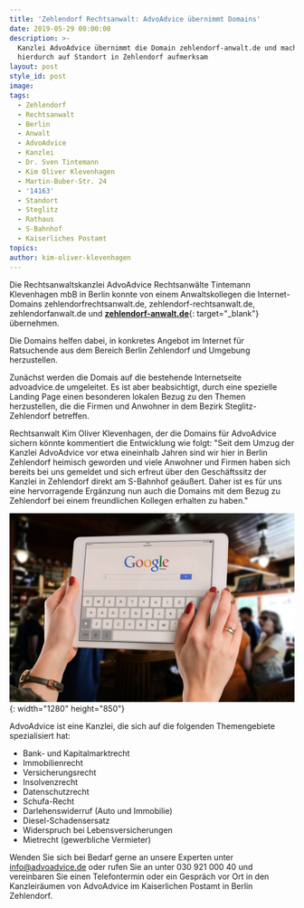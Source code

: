 ```yaml
---
title: 'Zehlendorf Rechtsanwalt: AdvoAdvice übernimmt Domains'
date: 2019-05-29 00:00:00
description: >-
  Kanzlei AdvoAdvice übernimmt die Domain zehlendorf-anwalt.de und macht
  hierdurch auf Standort in Zehlendorf aufmerksam
layout: post
style_id: post
image:
tags:
  - Zehlendorf
  - Rechtsanwalt
  - Berlin
  - Anwalt
  - AdvoAdvice
  - Kanzlei
  - Dr. Sven Tintemann
  - Kim Oliver Klevenhagen
  - Martin-Buber-Str. 24
  - '14163'
  - Standort
  - Steglitz
  - Rathaus
  - S-Bahnhof
  - Kaiserliches Postamt
topics:
author: kim-oliver-klevenhagen
---
```


Die Rechtsanwaltskanzlei AdvoAdvice Rechtsanwälte Tintemann Klevenhagen mbB in Berlin konnte von einem Anwaltskollegen die Internet-Domains zehlendorfrechtsanwalt.de, zehlendorf-rechtsanwalt.de, zehlendorfanwalt.de und [**zehlendorf-anwalt.de**](https://zehlendorf-anwalt.de){: target="_blank"} übernehmen.

Die Domains helfen dabei, in konkretes Angebot im Internet für Ratsuchende aus dem Bereich Berlin Zehlendorf und Umgebung herzustellen.

Zunächst werden die Domais auf die bestehende Internetseite advoadvice.de umgeleitet. Es ist aber beabsichtigt, durch eine spezielle Landing Page einen besonderen lokalen Bezug zu den Themen herzustellen, die die Firmen und Anwohner in dem Bezirk Steglitz-Zehlendorf betreffen.

Rechtsanwalt Kim Oliver Klevenhagen, der die Domains für AdvoAdvice sichern könnte kommentiert die Entwicklung wie folgt: "Seit dem Umzug der Kanzlei AdvoAdvice vor etwa eineinhalb Jahren sind wir hier in Berlin Zehlendorf heimisch geworden und viele Anwohner und Firmen haben sich bereits bei uns gemeldet und sich erfreut über den Geschäftssitz der Kanzlei in Zehlendorf direkt am S-Bahnhof geäu&szlig;ert. Daher ist es für uns eine hervorragende Ergänzung nun auch die Domains mit dem Bezug zu Zehlendorf bei einem freundlichen Kollegen erhalten zu haben."

![Google Suche - Foto Pixabay](/uploads/bar-621033-1280.jpg "Neue Domains für AdvoAdvice gesichert"){: width="1280" height="850"}

AdvoAdvice ist eine Kanzlei, die sich auf die folgenden Themengebiete spezialisiert hat:

* Bank- und Kapitalmarktrecht
* Immobilienrecht
* Versicherungsrecht
* Insolvenzrecht
* Datenschutzrecht
* Schufa-Recht
* Darlehenswiderruf (Auto und Immobilie)
* Diesel-Schadensersatz
* Widerspruch bei Lebensversicherungen
* Mietrecht (gewerbliche Vermieter)

Wenden Sie sich bei Bedarf gerne an unsere Experten unter info@advoadvice.de oder rufen Sie an unter 030 921 000 40 und vereinbaren Sie einen Telefontermin oder ein Gespräch vor Ort in den Kanzleiräumen von AdvoAdvice im Kaiserlichen Postamt in Berlin Zehlendorf.